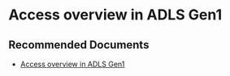 <properties
	pageTitle="Access overview in ADLS Gen1"
	description="Access overview in ADLS Gen1"
	service="Microsoft.DataLakeStore"
	resource="accounts"
	authors="sumantmehtams"
	ms.author="sumameh"
	displayOrder=""
	selfHelpType="generic"
	supportTopicIds="32444420"
	resourceTags=""
	productPesIds="15879"
	cloudEnvironments="public"
	articleId="Access overview in ADLS Gen1"
/>

# Access overview in ADLS Gen1

## **Recommended Documents**

- [Access overview in ADLS Gen1](https://docs.microsoft.com/azure/data-lake-store/data-lake-store-access-control)<br>